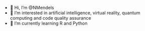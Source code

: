 - 👋 Hi, I’m @NMendels
- 👀 I’m interested in artificial intelligence, virtual reality, quantum computing and code quality assurance
- 🌱 I’m currently learning R and Python


<!---
NMendels/NMendels is a ✨ special ✨ repository because its `README.md` (this file) appears on your GitHub profile.
You can click the Preview link to take a look at your changes.
--->
